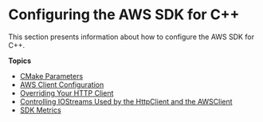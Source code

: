 # Configuring the AWS SDK for C\+\+<a name="configuring"></a>

This section presents information about how to configure the AWS SDK for C\+\+\.

**Topics**
+ [CMake Parameters](cmake-params.md)
+ [AWS Client Configuration](client-config.md)
+ [Overriding Your HTTP Client](overriding-http-client.md)
+ [Controlling IOStreams Used by the HttpClient and the AWSClient](configuring-iostreams.md)
+ [SDK Metrics](sdk-metrics.md)